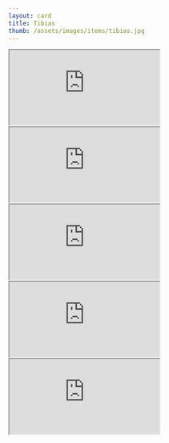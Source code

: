 ```yaml
---
layout: card
title: Tibias
thumb: /assets/images/items/tibias.jpg
---
```

<iframe src="http://magic-items.herokuapp.com/item/embed/7w3hzfh"></iframe>
<iframe src="http://magic-items.herokuapp.com/item/embed/kpilelq"></iframe>
<iframe src="http://magic-items.herokuapp.com/item/embed/53v773d"></iframe>
<iframe src="http://magic-items.herokuapp.com/item/embed/3mst4kb"></iframe>
<iframe src="http://magic-items.herokuapp.com/item/embed/lswbqmf"></iframe>
